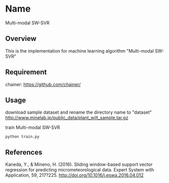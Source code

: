 Name
====
Multi-modal SW-SVR

## Overview

This is the implementation for machine learning algorithm "Multi-modal SW-SVR"

## Requirement

chainer: <https://github.com/chainer/>

## Usage

download sample dataset and rename the directory name to "dataset"
<http://www.minelab.jp/public_data/plant_wilt_sample.tar.gz>

train Multi-modal SW-SVR
```
python train.py
```

## References
Kaneda, Y., & Mineno, H. (2016). Sliding window-based support vector regression for predicting micrometeorological data.
Expert System with Application, 59, 217?225. http://doi.org/10.1016/j.eswa.2016.04.012
